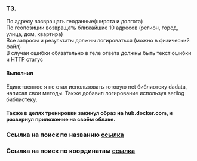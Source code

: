 ### ТЗ.
По адресу возвращать геоданные(широта и долгота)  
По геопозиции возвращать ближайшие 10 адресов (регион, город, улица, дом, квартира)  
Все запросы и результаты должны логироваться (можно в физический файл)  
В случаи ошибки обязательно в теле ответа должны быть текст ошибки и HTTP статус  


#### Выполнил
Единственное я не стал использовать готовую net библиотеку dadata, написал свои методы. 
Также добавил логирование используя serilog библиотеку.

#### Также в целях тренировки закинул образ на hub.docker.com, и развернул приложение на своём облаке.

### Ссылка на поиск по названию [ссылка]( http://185.46.11.197:8000/geo-search?country=RU&city=Лесосибирск&street=Отрадный&limit=2)
### Ссылка на поиск по координатам [ссылка]( http://185.46.11.197:8000/geo-objects-min?lat=58.170006&lon=92.52838)

